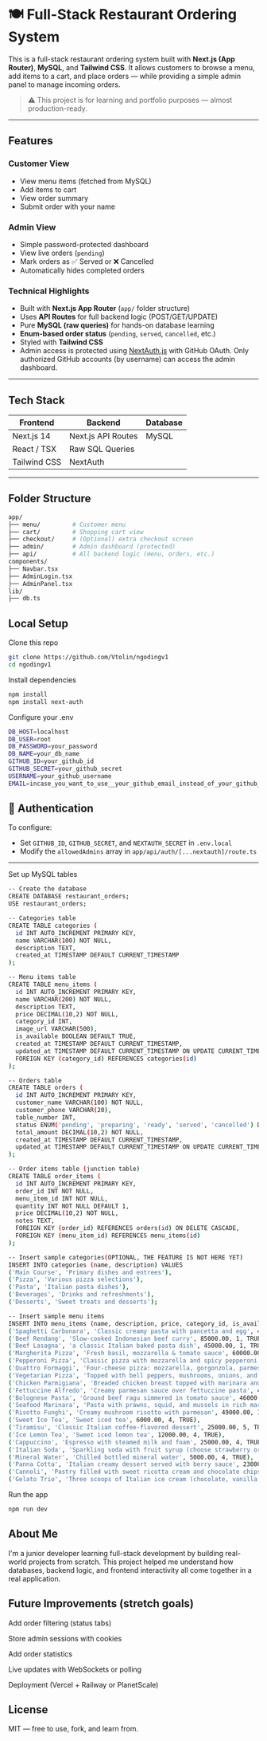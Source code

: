 # 🍽️ Full-Stack Restaurant Ordering System

This is a full-stack restaurant ordering system built with **Next.js (App Router)**, **MySQL**, and **Tailwind CSS**. It allows customers to browse a menu, add items to a cart, and place orders — while providing a simple admin panel to manage incoming orders.

> ⚠️ This project is for learning and portfolio purposes — almost production-ready.

---

## Features

### Customer View
- View menu items (fetched from MySQL)
- Add items to cart
- View order summary
- Submit order with your name

### Admin View
- Simple password-protected dashboard
- View live orders (`pending`)
- Mark orders as ✅ Served or ❌ Cancelled
- Automatically hides completed orders

### Technical Highlights
- Built with **Next.js App Router** (`app/` folder structure)
- Uses **API Routes** for full backend logic (POST/GET/UPDATE)
- Pure **MySQL (raw queries)** for hands-on database learning
- **Enum-based order status** (`pending`, `served`, `cancelled`, etc.)
- Styled with **Tailwind CSS**
- Admin access is protected using [NextAuth.js](https://next-auth.js.org/) with GitHub OAuth. Only authorized GitHub accounts (by username) can access the admin dashboard.

---

## Tech Stack

| Frontend      | Backend        | Database |
|---------------|----------------|----------|
| Next.js 14    | Next.js API Routes | MySQL    |
| React / TSX   | Raw SQL Queries |          |
| Tailwind CSS  | NextAuth        |          |

---

## Folder Structure

```bash
app/
├── menu/         # Customer menu
├── cart/         # Shopping cart view
├── checkout/     # (Optional) extra checkout screen
├── admin/        # Admin dashboard (protected)
├── api/          # All backend logic (menu, orders, etc.)
components/
├── Navbar.tsx
├── AdminLogin.tsx
├── AdminPanel.tsx
lib/
├── db.ts        
```

## Local Setup
Clone this repo

```bash
git clone https://github.com/Vtolin/ngodingv1
cd ngodingv1
```

Install dependencies
```bash
npm install
npm install next-auth
```
Configure your .env
```bash
DB_HOST=localhost
DB_USER=root
DB_PASSWORD=your_password
DB_NAME=your_db_name
GITHUB_ID=your_github_id
GITHUB_SECRET=your_github_secret
USERNAME=your_github_username
EMAIL=incase_you_want_to_use__your_github_email_instead_of_your_github_username
```
## 🔐 Authentication
To configure:
- Set `GITHUB_ID`, `GITHUB_SECRET`, and `NEXTAUTH_SECRET` in `.env.local`
- Modify the `allowedAdmins` array in `app/api/auth/[...nextauth]/route.ts`
---

Set up MySQL tables
```bash
-- Create the database
CREATE DATABASE restaurant_orders;
USE restaurant_orders;

-- Categories table
CREATE TABLE categories (
  id INT AUTO_INCREMENT PRIMARY KEY,
  name VARCHAR(100) NOT NULL,
  description TEXT,
  created_at TIMESTAMP DEFAULT CURRENT_TIMESTAMP
);

-- Menu items table
CREATE TABLE menu_items (
  id INT AUTO_INCREMENT PRIMARY KEY,
  name VARCHAR(200) NOT NULL,
  description TEXT,
  price DECIMAL(10,2) NOT NULL,
  category_id INT,
  image_url VARCHAR(500),
  is_available BOOLEAN DEFAULT TRUE,
  created_at TIMESTAMP DEFAULT CURRENT_TIMESTAMP,
  updated_at TIMESTAMP DEFAULT CURRENT_TIMESTAMP ON UPDATE CURRENT_TIMESTAMP,
  FOREIGN KEY (category_id) REFERENCES categories(id)
);

-- Orders table
CREATE TABLE orders (
  id INT AUTO_INCREMENT PRIMARY KEY,
  customer_name VARCHAR(100) NOT NULL,
  customer_phone VARCHAR(20),
  table_number INT,
  status ENUM('pending', 'preparing', 'ready', 'served', 'cancelled') DEFAULT 'pending',
  total_amount DECIMAL(10,2) NOT NULL,
  created_at TIMESTAMP DEFAULT CURRENT_TIMESTAMP,
  updated_at TIMESTAMP DEFAULT CURRENT_TIMESTAMP ON UPDATE CURRENT_TIMESTAMP
);

-- Order items table (junction table)
CREATE TABLE order_items (
  id INT AUTO_INCREMENT PRIMARY KEY,
  order_id INT NOT NULL,
  menu_item_id INT NOT NULL,
  quantity INT NOT NULL DEFAULT 1,
  price DECIMAL(10,2) NOT NULL,
  notes TEXT,
  FOREIGN KEY (order_id) REFERENCES orders(id) ON DELETE CASCADE,
  FOREIGN KEY (menu_item_id) REFERENCES menu_items(id)
);

-- Insert sample categories(OPTIONAL, THE FEATURE IS NOT HERE YET)
INSERT INTO categories (name, description) VALUES
('Main Course', 'Primary dishes and entrees'),
('Pizza', 'Various pizza selections'),
('Pasta', 'Italian pasta dishes'),
('Beverages', 'Drinks and refreshments'),
('Desserts', 'Sweet treats and desserts');

-- Insert sample menu items
INSERT INTO menu_items (name, description, price, category_id, is_available) VALUES
('Spaghetti Carbonara', 'Classic creamy pasta with pancetta and egg', 45000.00, 3, TRUE),
('Beef Rendang', 'Slow-cooked Indonesian beef curry', 85000.00, 1, TRUE),
('Beef Lasagna', 'a classic Italian baked pasta dish', 45000.00, 1, TRUE),
('Margherita Pizza', 'Fresh basil, mozzarella & tomato sauce', 60000.00, 2, TRUE),
('Pepperoni Pizza', 'Classic pizza with mozzarella and spicy pepperoni', 65000.00, 2, TRUE),
('Quattro Formaggi', 'Four-cheese pizza: mozzarella, gorgonzola, parmesan, fontina', 68000.00, 2, TRUE),
('Vegetarian Pizza', 'Topped with bell peppers, mushrooms, onions, and olives', 58000.00, 2, TRUE),
('Chicken Parmigiana', 'Breaded chicken breast topped with marinara and mozzarella', 55000.00, 1, TRUE),
('Fettuccine Alfredo', 'Creamy parmesan sauce over fettuccine pasta', 48000.00, 3, TRUE),
('Bolognese Pasta', 'Ground beef ragu simmered in tomato sauce', 46000.00, 3, TRUE),
('Seafood Marinara', 'Pasta with prawns, squid, and mussels in rich marinara sauce', 67000.00, 3, TRUE),
('Risotto Funghi', 'Creamy mushroom risotto with parmesan', 49000.00, 1, TRUE),
('Sweet Ice Tea', 'Sweet iced tea', 6000.00, 4, TRUE),
('Tiramisu', 'Classic Italian coffee-flavored dessert', 25000.00, 5, TRUE),
('Ice Lemon Tea', 'Sweet iced lemon tea', 12000.00, 4, TRUE),
('Cappuccino', 'Espresso with steamed milk and foam', 25000.00, 4, TRUE),
('Italian Soda', 'Sparkling soda with fruit syrup (choose strawberry or blueberry)', 18000.00, 4, TRUE),
('Mineral Water', 'Chilled bottled mineral water', 5000.00, 4, TRUE),
('Panna Cotta', 'Italian creamy dessert served with berry sauce', 23000.00, 5, TRUE),
('Cannoli', 'Pastry filled with sweet ricotta cream and chocolate chips', 24000.00, 5, TRUE),
('Gelato Trio', 'Three scoops of Italian ice cream (chocolate, vanilla, strawberry)', 27000.00, 5, TRUE);
```

Run the app
```bash
npm run dev
```

## About Me
I'm a junior developer learning full-stack development by building real-world projects from scratch. This project helped me understand how databases, backend logic, and frontend interactivity all come together in a real application.

## Future Improvements (stretch goals)
Add order filtering (status tabs)

Store admin sessions with cookies

Add order statistics

Live updates with WebSockets or polling

Deployment (Vercel + Railway or PlanetScale)

## License
MIT — free to use, fork, and learn from.